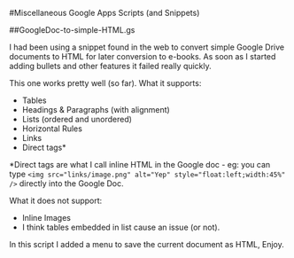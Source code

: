 #Miscellaneous Google Apps Scripts (and Snippets)

##GoogleDoc-to-simple-HTML.gs

I had been using a snippet found in the web to convert simple Google Drive documents to HTML for later conversion to e-books. As soon as I started adding bullets and other features it failed really quickly.

This one works pretty well (so far). What it supports:

 * Tables
 * Headings & Paragraphs (with alignment)
 * Lists (ordered and unordered)
 * Horizontal Rules
 * Links
 * Direct tags*

*Direct tags are what I call inline HTML in the Google doc - eg: you can type `<img src="links/image.png" alt="Yep" style="float:left;width:45%" />` directly into the Google Doc.

What it does not support:

 * Inline Images
 * I think tables embedded in list cause an issue (or not).
 
In this script I added a menu to save the current document as HTML, Enjoy.